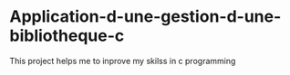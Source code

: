 # Application-d-une-gestion-d-une-bibliotheque-c
This project helps me to inprove my skilss in c programming
